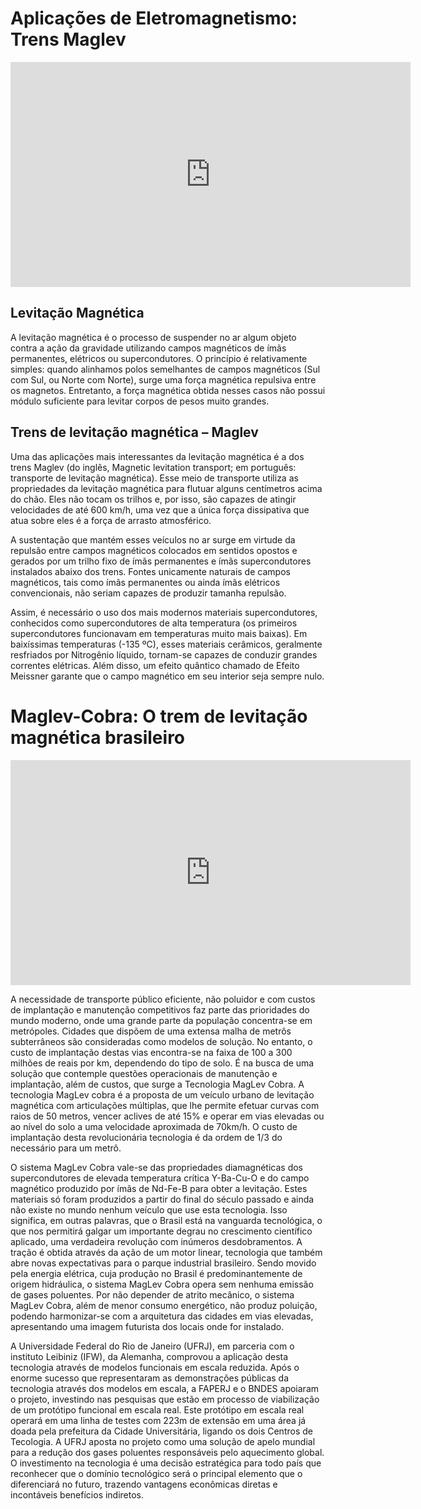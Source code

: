# Aplicações de Eletromagnetismo: Trens Maglev

<iframe src="https://player.vimeo.com/video/709887411?h=7b0fc8d0d0&title=0&byline=0&portrait=0" width="640" height="360" frameborder="0" allow="autoplay; fullscreen; picture-in-picture" allowfullscreen></iframe>

## Levitação Magnética

A levitação magnética é o processo de suspender no ar algum objeto contra a ação da gravidade utilizando campos magnéticos de ímãs permanentes, elétricos ou supercondutores. O princípio é relativamente simples: quando alinhamos polos semelhantes de campos magnéticos (Sul com Sul, ou Norte com Norte), surge uma força magnética repulsiva entre os magnetos. Entretanto, a força magnética obtida nesses casos não possui módulo suficiente para levitar corpos de pesos muito grandes.

## Trens de levitação magnética – Maglev

Uma das aplicações mais interessantes da levitação magnética é a dos trens Maglev (do inglês, Magnetic levitation transport; em português: transporte de levitação magnética). Esse meio de transporte utiliza as propriedades da levitação magnética para flutuar alguns centímetros acima do chão. Eles não tocam os trilhos e, por isso, são capazes de atingir velocidades de até 600 km/h, uma vez que a única força dissipativa que atua sobre eles é a força de arrasto atmosférico.

A sustentação que mantém esses veículos no ar surge em virtude da repulsão entre campos magnéticos colocados em sentidos opostos e gerados por um trilho fixo de ímãs permanentes e ímãs supercondutores instalados abaixo dos trens. Fontes unicamente naturais de campos magnéticos, tais como ímãs permanentes ou ainda ímãs elétricos convencionais, não seriam capazes de produzir tamanha repulsão.

Assim, é necessário o uso dos mais modernos materiais supercondutores, conhecidos como supercondutores de alta temperatura (os primeiros supercondutores funcionavam em temperaturas muito mais baixas). Em baixíssimas temperaturas (-135 ºC), esses materiais cerâmicos, geralmente resfriados por Nitrogênio líquido, tornam-se capazes de conduzir grandes correntes elétricas. Além disso, um efeito quântico chamado de Efeito Meissner garante que o campo magnético em seu interior seja sempre nulo.

# Maglev-Cobra: O trem de levitação magnética brasileiro
<iframe src="https://player.vimeo.com/video/709839594?h=eab9f1faf2&title=0&byline=0&portrait=0" width="640" height="360" frameborder="0" allow="autoplay; fullscreen; picture-in-picture" allowfullscreen></iframe>

A necessidade de transporte público eficiente, não poluidor e com custos de implantação e manutenção competitivos faz parte das prioridades do mundo moderno, onde uma grande parte da população concentra-se em metrópoles. Cidades que dispõem de uma extensa malha de metrôs subterrâneos são consideradas como modelos de solução. No entanto, o custo de implantação destas vias encontra-se na faixa de 100 a 300 milhões de reais por km, dependendo do tipo de solo. É na busca de uma solução que contemple questões operacionais de manutenção e implantação, além de custos, que surge a Tecnologia MagLev Cobra. A tecnologia MagLev cobra é a proposta de um veículo urbano de levitação magnética com articulações múltiplas, que lhe permite efetuar curvas com raios de 50 metros, vencer aclives de até 15% e operar em vias elevadas ou ao nível do solo a uma velocidade aproximada de 70km/h. O custo de implantação desta revolucionária tecnologia é da ordem de 1/3 do necessário para um metrô.

O sistema MagLev Cobra vale-se das propriedades diamagnéticas dos supercondutores de elevada temperatura crítica Y-Ba-Cu-O e do campo magnético produzido por ímãs de Nd-Fe-B para obter a levitação. Estes materiais só foram produzidos a partir do final do século passado e ainda não existe no mundo nenhum veículo que use esta tecnologia. Isso significa, em outras palavras, que o Brasil está na vanguarda tecnológica, o que nos permitirá galgar um importante degrau no crescimento científico aplicado, uma verdadeira revolução com inúmeros desdobramentos. A tração é obtida através da ação de um motor linear, tecnologia que também abre novas expectativas para o parque industrial brasileiro. Sendo movido pela energia elétrica, cuja produção no Brasil é predominantemente de origem hidráulica, o sistema MagLev Cobra opera sem nenhuma emissão de gases poluentes. Por não depender de atrito mecânico, o sistema MagLev Cobra, além de menor consumo energético, não produz poluição, podendo harmonizar-se com a arquitetura das cidades em vias elevadas, apresentando uma imagem futurista dos locais onde for instalado. 

A Universidade Federal do Rio de Janeiro (UFRJ), em parceria com o instituto Leibiniz (IFW), da Alemanha, comprovou a aplicação desta tecnologia através de modelos funcionais em escala reduzida. Após o enorme sucesso que representaram as demonstrações públicas da tecnologia através dos modelos em escala, a FAPERJ e o BNDES apoiaram o projeto, investindo nas pesquisas que estão em processo de viabilização de um protótipo funcional em escala real.  Este protótipo em escala real operará em uma linha de testes com 223m de extensão em uma área já doada pela prefeitura da Cidade Universitária, ligando os dois Centros de Tecologia. A UFRJ aposta no projeto como uma solução de apelo mundial para a redução dos gases poluentes responsáveis pelo aquecimento global. O investimento na tecnologia é uma decisão estratégica para todo país que reconhecer que o domínio tecnológico será o principal elemento que o diferenciará no futuro, trazendo vantagens econômicas diretas e incontáveis benefícios indiretos.
